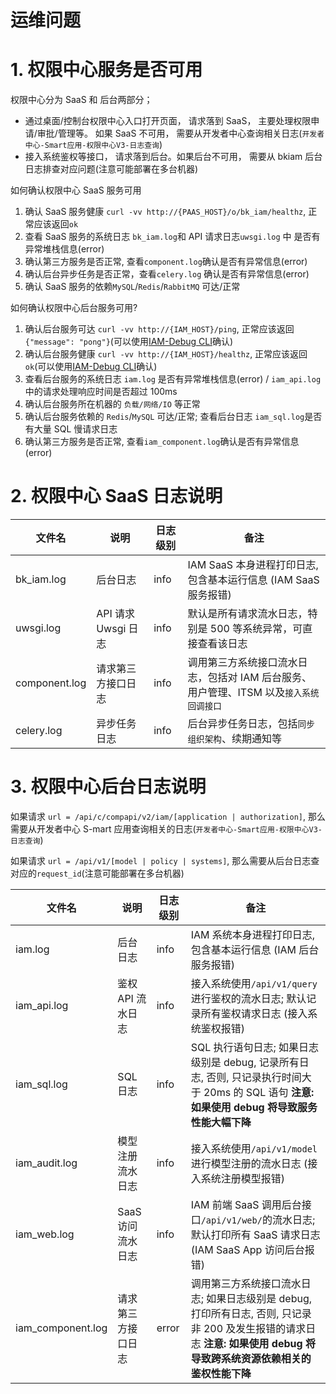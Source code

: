 # 运维问题

# 1. 权限中心服务是否可用

权限中心分为 SaaS 和 后台两部分；
- 通过桌面/控制台权限中心入口打开页面， 请求落到 SaaS， 主要处理权限申请/审批/管理等。 如果 SaaS 不可用， 需要从开发者中心查询相关日志(`开发者中心-Smart应用-权限中心V3-日志查询`)
- 接入系统鉴权等接口， 请求落到后台。如果后台不可用， 需要从 bkiam 后台日志排查对应问题(注意可能部署在多台机器)

如何确认权限中心 SaaS 服务可用
1. 确认 SaaS 服务健康 `curl -vv http://{PAAS_HOST}/o/bk_iam/healthz`, 正常应该返回`ok`
2. 查看 SaaS 服务的系统日志 `bk_iam.log`和 API 请求日志`uwsgi.log` 中 是否有异常堆栈信息(error)
3. 确认第三方服务是否正常, 查看`component.log`确认是否有异常信息(error)
4. 确认后台异步任务是否正常，查看`celery.log` 确认是否有异常信息(error)
5. 确认 SaaS 服务的依赖`MySQL`/`Redis`/`RabbitMQ` 可达/正常

如何确认权限中心后台服务可用?
1. 确认后台服务可达 `curl -vv http://{IAM_HOST}/ping`, 正常应该返回`{"message": "pong"}`(可以使用[IAM-Debug CLI](./DebugCLI.md)确认)
2. 确认后台服务健康 `curl -vv http://{IAM_HOST}/healthz`, 正常应该返回`ok`(可以使用[IAM-Debug CLI](./DebugCLI.md)确认)
3. 查看后台服务的系统日志 `iam.log` 是否有异常堆栈信息(error) / `iam_api.log` 中的请求处理响应时间是否超过 100ms
4. 确认后台服务所在机器的 `负载/网络/IO` 等正常
5. 确认后台服务依赖的 `Redis`/`MySQL` 可达/正常; 查看后台日志 `iam_sql.log`是否有大量 SQL 慢请求日志
6. 确认第三方服务是否正常, 查看`iam_component.log`确认是否有异常信息(error)

# 2. 权限中心 SaaS 日志说明
| 文件名 | 说明 | 日志级别 | 备注 |
|-----|----|------|----|
| bk_iam.log    | 后台日志   |  info    |  IAM SaaS 本身进程打印日志, 包含基本运行信息 (IAM SaaS 服务报错) |
|  uwsgi.log    | API 请求 Uwsgi 日志   |  info    |  默认是所有请求流水日志，特别是 500 等系统异常，可直接查看该日志  |
|  component.log   |  请求第三方接口日志  |  info    |  调用第三方系统接口流水日志，包括对 IAM 后台服务、用户管理、ITSM 以及`接入系统回调接口`  |
|  celery.log   | 异步任务日志   |  info    | 后台异步任务日志，包括`同步组织架构`、续期通知等  |

# 3. 权限中心后台日志说明

如果请求 `url = /api/c/compapi/v2/iam/[application | authorization]`, 那么需要从开发者中心 S-mart 应用查询相关的日志(`开发者中心-Smart应用-权限中心V3-日志查询`)

如果请求 `url = /api/v1/[model | policy | systems]`, 那么需要从后台日志查对应的`request_id`(注意可能部署在多台机器)

| 文件名 | 说明 | 日志级别 | 备注 |
|-----|----|------|----|
| iam.log    | 后台日志   |  info    |  IAM 系统本身进程打印日志, 包含基本运行信息 (IAM 后台服务报错) |
|  iam_api.log    | 鉴权 API 流水日志   |  info    |  接入系统使用`/api/v1/query`进行鉴权的流水日志; 默认记录所有鉴权请求日志 (接入系统鉴权报错)  |
|  iam_sql.log   |  SQL 日志  |  info    |  SQL 执行语句日志;  如果日志级别是 debug, 记录所有日志, 否则, 只记录执行时间大于 20ms 的 SQL 语句 **注意: 如果使用 debug 将导致服务性能大幅下降**  |
|  iam_audit.log   | 模型注册流水日志   |  info    | 接入系统使用`/api/v1/model`进行模型注册的流水日志 (接入系统注册模型报错)   |
|  iam_web.log   |  SaaS 访问流水日志  |  info    | IAM 前端 SaaS 调用后台接口`/api/v1/web/`的流水日志; 默认打印所有 SaaS 请求日志 (IAM SaaS App 访问后台报错)   |
|  iam_component.log   | 请求第三方接口日志   |  error    | 调用第三方系统接口流水日志;   如果日志级别是 debug, 打印所有日志, 否则, 只记录非 200 及发生报错的请求日志 **注意: 如果使用 debug 将导致跨系统资源依赖相关的鉴权性能下降** |